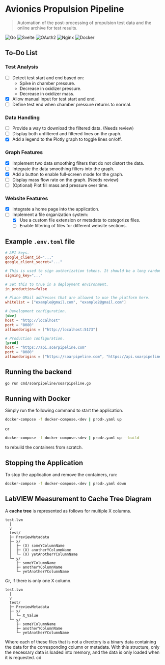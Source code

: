 # Avionics Propulsion Pipeline

> Automation of the post-processing of propulsion test data and the online archive for test results.

![Go](https://img.shields.io/badge/go-%2300ADD8.svg?style=for-the-badge&logo=go&logoColor=white)
![Svelte](https://img.shields.io/badge/svelte-%23f1413d.svg?style=for-the-badge&logo=svelte&logoColor=white)
![OAuth2](https://img.shields.io/badge/oauth2-4285F4?style=for-the-badge&logo=google&logoColor=white)
![Nginx](https://img.shields.io/badge/nginx-%23009639.svg?style=for-the-badge&logo=nginx&logoColor=white)
![Docker](https://img.shields.io/badge/docker-%230db7ed.svg?style=for-the-badge&logo=docker&logoColor=white)

## To-Do List

### Test Analysis

- [ ] Detect test start and end based on:
  - Spike in chamber pressure.
  - Decrease in oxidizer pressure.
  - Decrease in oxidizer mass.
- [x] Allow manual input for test start and end.
- [ ] Define test end when chamber pressure returns to normal.

### Data Handling

- [ ] Provide a way to download the filtered data. (Needs review)
- [ ] Display both unfiltered and filtered lines on the graph.
- [x] Add a legend to the Plotly graph to toggle lines on/off.

### Graph Features

- [x] Implement two data smoothing filters that do not distort the data.
- [ ] Integrate the data smoothing filters into the graph.
- [x] Add a button to enable full-screen mode for the graph.
- [ ] Display mass flow rate on the graph. (Needs review)
- [ ] (Optional) Plot fill mass and pressure over time.

### Website Features

- [x] Integrate a home page into the application.
- [ ] Implement a file organization system:
  - [x] Use a custom file extension or metadata to categorize files.
  - [ ] Enable filtering of files for different website sections.

## Example `.env.toml` file

```toml
# API keys.
google_client_id="..."
google_client_secret="..."

# This is used to sign authorization tokens. It should be a long random string.
signing_key="..."

# Set this to true in a deployment environment.
in_production=false

# Place GMail addresses that are allowed to use the platform here.
whitelist = ["example@gmail.com", "example2@gmail.com"]

# Development configuration.
[dev]
host = "http://localhost"
port = "8080"
allowedorigins = ["http://localhost:5173"]

# Production configuration.
[prod]
host = "https://api.soarpipeline.com"
port = "8080"
allowedorigins = ["https://soarpipeline.com", "https://api.soarpipeline.com"]
```

## Running the backend

```bash
go run cmd/soarpipeline/soarpipeline.go
```

## Running with Docker

Simply run the following command to start the application.

```bash
docker-compose -f docker-compose.<dev | prod>.yaml up
```

or

```bash
docker-compose -f docker-compose.<dev | prod>.yaml up --build
```

to rebuild the containers from scratch.

## Stopping the Application

To stop the application and remove the containers, run:

```bash
docker-compose -f docker-compose.<dev | prod>.yaml down
```

## LabVIEW Measurement to Cache Tree Diagram

A **cache tree** is represented as follows for multiple X columns.

```plaintext
test.lvm
  |
  v
  test/
  ├─ PreviewMetadata
  ├─ x/
  │  ├─ (X) someYColumnName
  │  ├─ (X) anotherYColumnName
  │  └─ (X) yetAnotherYColumnName
  └─ y/
     ├─ someYColumnName
     ├─ anotherYColumnName
     └─ yetAnotherYColumnName
```

_Or_, if there is only one X column.

```plaintext
test.lvm
  |
  v
  test/
  ├─ PreviewMetadata
  ├─ x/
  │  └─ X_Value
  └─ y/
     ├─ someYColumnName
     ├─ anotherYColumnName
     └─ yetAnotherYColumnName
```

Where each of these files that is not a directory is a binary data containing the data for the corresponding column or metadata. With this structure, only the necessary data is loaded into memory, and the data is only loaded when it is requested.
cd
